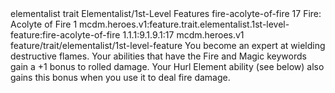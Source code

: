 <ability>
  <metadata>
    <class>elementalist</class>
    <feature_type>trait</feature_type>
    <file_dpath>Elementalist/1st-Level Features</file_dpath>
    <item_id>fire-acolyte-of-fire</item_id>
    <item_index>17</item_index>
    <item_name>Fire: Acolyte of Fire</item_name>
    <level>1</level>
    <scc>mcdm.heroes.v1:feature.trait.elementalist.1st-level-feature:fire-acolyte-of-fire</scc>
    <scdc>1.1.1:9.1.9.1:17</scdc>
    <source>mcdm.heroes.v1</source>
    <type>feature/trait/elementalist/1st-level-feature</type>
  </metadata>
  <effects>
    <effect type="mundane">You become an expert at wielding destructive flames. Your abilities that have the Fire and Magic keywords gain a +1 bonus to rolled damage. Your Hurl Element ability (see below) also gains this bonus when you use it to deal fire damage.</effect>
  </effects>
</ability>

